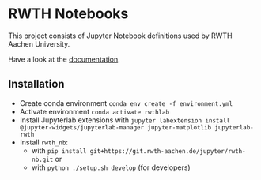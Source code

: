 # RWTH Notebooks

This project consists of Jupyter Notebook definitions used by RWTH Aachen University. 

Have a look at the [documentation](https://jupyter.pages.rwth-aachen.de/rwth-nb/).

## Installation

- Create conda environment `conda env create -f environment.yml`
- Activate environment `conda activate rwthlab`
- Install Jupyterlab extensions with `jupyter labextension install @jupyter-widgets/jupyterlab-manager jupyter-matplotlib jupyterlab-rwth`
- Install `rwth_nb`:
    - with `pip install git+https://git.rwth-aachen.de/jupyter/rwth-nb.git` or
    - with `python ./setup.sh develop` (for developers)
